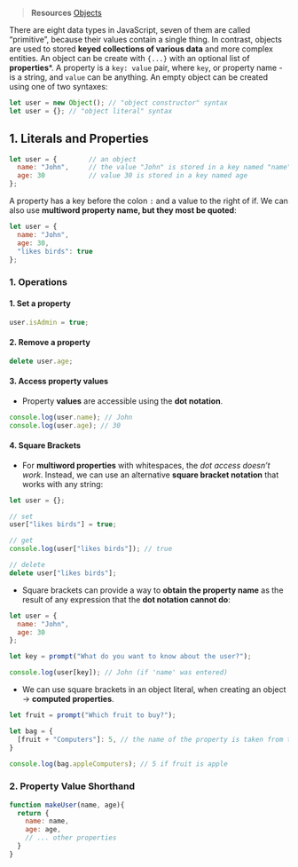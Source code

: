 > **Resources**
> [Objects](https://javascript.info/object)

There are eight data types in JavaScript, seven of them are called “primitive”, because their values contain a single thing. In contrast, objects are used to stored **keyed collections of various data** and more complex entities. 
An object can be create with `{...}` with an optional list of **properties***. A property is a `key: value` pair, where `key`, or property name - is a string, and `value` can be anything. 
An empty object can be created using one of two syntaxes:
```js
let user = new Object(); // "object constructor" syntax
let user = {}; // "object literal" syntax
```
## 1. Literals and Properties
```js
let user = {        // an object
  name: "John",     // the value "John" is stored in a key named "name"
  age: 30           // value 30 is stored in a key named age
};
```
A property has a key before the colon `:` and a value to the right of if. We can also use **multiword property name, but they most be quoted**: 
```js
let user = {
  name: "John", 
  age: 30, 
  "likes birds": true
};
```
### 1. Operations 
#### 1. Set a property
```js
user.isAdmin = true; 
```
#### 2. Remove a property
```js
delete user.age;
```
#### 3. Access property values
* Property **values** are accessible using the **dot notation**. 
```js
console.log(user.name); // John
console.log(user.age); // 30
```
#### 4. Square Brackets
* For **multiword properties** with whitespaces, the *dot access doesn’t work*. Instead, we can use an alternative **square bracket notation** that works with any string:
```js
let user = {}; 

// set
user["likes birds"] = true; 

// get
console.log(user["likes birds"]); // true

// delete 
delete user["likes birds"]; 
```
* Square brackets can provide a way to **obtain the property name** as the result of any expression that the **dot notation cannot do**: 
```js
let user = {
  name: "John", 
  age: 30
}; 

let key = prompt("What do you want to know about the user?"); 

console.log(user[key]); // John (if 'name' was entered)
```
* We can use square brackets in an object literal, when creating an object → **computed properties**. 
```js
let fruit = prompt("Which fruit to buy?"); 

let bag = {
  [fruit + "Computers"]: 5, // the name of the property is taken from the variable fruit
}

console.log(bag.appleComputers); // 5 if fruit is apple
```
### 2. Property Value Shorthand
```js
function makeUser(name, age){
  return {
    name: name, 
    age: age,
    // ... other properties
  }
}
```